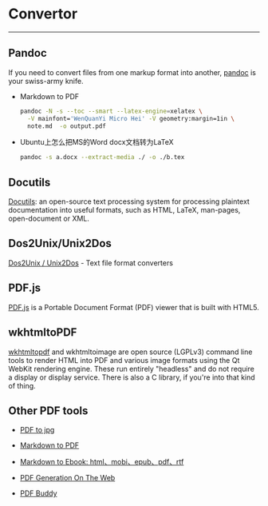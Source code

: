 # Convertor

-----

## Pandoc

If you need to convert files from one markup format into another, [pandoc](http://pandoc.org/) is your swiss-army knife.  

* Markdown to PDF  
  ```sh
  pandoc -N -s --toc --smart --latex-engine=xelatex \
    -V mainfont='WenQuanYi Micro Hei' -V geometry:margin=1in \
    note.md  -o output.pdf
  ```

* Ubuntu上怎么把MS的Word docx文档转为LaTeX
  ```sh
  pandoc -s a.docx --extract-media ./ -o ./b.tex
  ```

## Docutils

[Docutils](http://docutils.sourceforge.net/): an open-source text processing system for processing plaintext documentation into useful formats, such as HTML, LaTeX, man-pages, open-document or XML.

## Dos2Unix/Unix2Dos

[Dos2Unix / Unix2Dos](https://waterlan.home.xs4all.nl/dos2unix.html) - Text file format converters

## PDF.js

[PDF.js](https://github.com/mozilla/pdf.js) is a Portable Document Format (PDF) viewer that is built with HTML5.

## wkhtmltoPDF

[wkhtmltopdf](https://wkhtmltopdf.org/) and wkhtmltoimage are open source (LGPLv3) command line tools to render HTML into PDF and various image formats using the Qt WebKit rendering engine. These run entirely "headless" and do not require a display or display service. There is also a C library, if you're into that kind of thing.

## Other PDF tools

* [PDF to jpg](https://pdf2jpg.net/)

* [Markdown to PDF](http://www.markdowntopdf.com/)

* [Markdown to Ebook: html、mobi、epub、pdf、rtf](https://github.com/phodal/ebook-boilerplate)

* [PDF Generation On The Web](https://fraserxu.me/2015/08/20/pdf-generation-on-the-web/)

* [PDF Buddy](https://www.pdfbuddy.com/)
